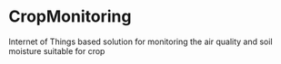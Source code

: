 # CropMonitoring
Internet of Things based solution for monitoring the air quality and soil moisture suitable for crop
